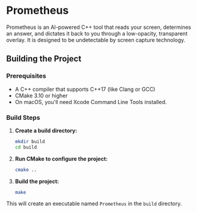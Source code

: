 # Prometheus

Prometheus is an AI-powered C++ tool that reads your screen, determines an answer, and dictates it back to you through a low-opacity, transparent overlay. It is designed to be undetectable by screen capture technology.

## Building the Project

### Prerequisites

*   A C++ compiler that supports C++17 (like Clang or GCC)
*   CMake 3.10 or higher
*   On macOS, you'll need Xcode Command Line Tools installed.

### Build Steps

1.  **Create a build directory:**
    ```bash
    mkdir build
    cd build
    ```

2.  **Run CMake to configure the project:**
    ```bash
    cmake ..
    ```

3.  **Build the project:**
    ```bash
    make
    ```

This will create an executable named `Prometheus` in the `build` directory.
